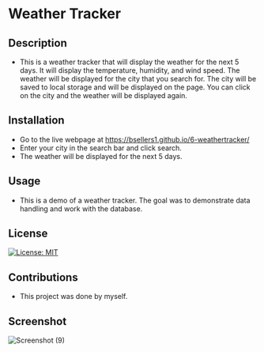 # Weather Tracker

## Description
- This is a weather tracker that will display the weather for the next 5 days. It will display the temperature, humidity, and wind speed. The weather will be displayed for the city that you search for. The city will be saved to local storage and will be displayed on the page. You can click on the city and the weather will be displayed again.

## Installation
- Go to the live webpage at https://bsellers1.github.io/6-weathertracker/
- Enter your city in the search bar and click search.
- The weather will be displayed for the next 5 days.

## Usage
- This is a demo of a weather tracker. The goal was to demonstrate data handling and work with the database.

## License
[![License: MIT](https://img.shields.io/badge/License-MIT-yellow.svg)](https://opensource.org/licenses/MIT)

## Contributions
- This project was done by myself.

## Screenshot
![Screenshot (9)](https://github.com/bsellers1/6-weathertracker/assets/132436242/80cee15e-11ad-49fe-b98f-acb280ca21ae)
